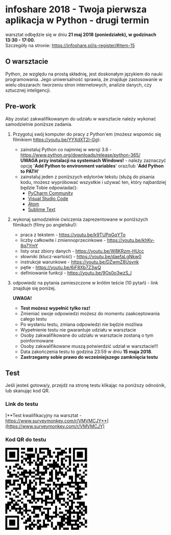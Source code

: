 # infoshare 2018 - Twoja pierwsza aplikacja w Python - drugi termin

warsztat odbędzie się w dniu **21 maj 2018 (poniedziałek), w godzinach 13:30 - 17:00.**  
Szczegóły na stronie: <https://infoshare.pl/is-register/#item-15>

## O warsztacie

Python, ze względu na prostą składnię, jest doskonałym językiem do nauki programowania. Jego uniwersalność sprawia, że znajduje zastosowanie w wielu obszarach: tworzeniu stron internetowych, analizie danych, czy sztucznej inteligencji.

## Pre-work

Aby zostać zakwalifikowanym do udziału w warsztacie należy wykonać samodzielnie poniższe zadania.

1. Przygotuj swój komputer do pracy z Python'em (możesz wspomóc się filmikiem <https://youtu.be/YYXdXT2l-Gg>):
    * zainstaluj Python co najmniej w wersji 3.6 - <https://www.python.org/downloads/release/python-365/>  
    **UWAGA przy instalacji na systemach Windows!** - należy zaznaczyć opcję '**Add Python to environment variables**' oraz/lub '**Add Python to PATH**'
    * zainstaluj jeden z poniższych edytorów tekstu (służą do pisania kodu, możesz wypróbować wszystkie i używać ten, który najbardziej będzie Tobie odpowiadać):
        * [PyCharm Community](https://www.jetbrains.com/pycharm/download/)
        * [Visual Studio Code](https://code.visualstudio.com/)
        * [Atom](https://atom.io/)
        * [Sublime Text](https://www.sublimetext.com/)

2. wykonaj samodzielnie ćwiczenia zaprezentowane w poniższych filmikach (filmy po angielsku!):
    * praca z tekstem - <https://youtu.be/k9TUPpGqYTo>
    * liczby całkowite i zmiennoprzecinkowe - <https://youtu.be/khKv-8q7YmY>
    * listy oraz zbiory danych - <https://youtu.be/W8KRzm-HUcc>
    * słowniki (klucz-wartość) - <https://youtu.be/daefaLgNkw0>
    * instrukcje warunkowe - <https://youtu.be/DZwmZ8Usvnk>
    * pętle - <https://youtu.be/6iF8Xb7Z3wQ>
    * definiowanie funkcji - <https://youtu.be/9Os0o3wzS_I>

3. odpowiedz na pytania zamieszczone w krótim teście (10 pytań) - link znajduje się poniżej.

    **UWAGA!**  
    * **Test możesz wypełnić tylko raz!**
    * Zmieniać swoje odpowiedzi możesz do momentu zaakceptowania całego testu
    * Po wysłaniu testu, zmiana odpowiedzi nie będzie możliwa
    * Wypełnienie testu nie gwarantuje udziału w warsztacie
    * Osoby zakwalifikowane do udziału w warsztacie zostaną o tym poinformowane
    * Osoby zakwalifikowane muszą potwierdzić udział w warsztacie!!!
    * Data zakończenia testu to godzina 23:59 w dniu **15 maja 2018**.
    * **Zastrzegamy sobie prawo do wcześniejszego zamknięcia testu**

## Test

Jeśli jesteś gotowa/y, przejdź na stronę testu klikając na poniższy odnośnik, lub skanując kod QR.

### Link do testu

[**Test kwalifikacyjny na warsztat - https://www.surveymonkey.com/r/VMVMCJY**](https://www.surveymonkey.com/r/VMVMCJY)

### Kod QR do testu

![Kod QR](qr_test.png)
